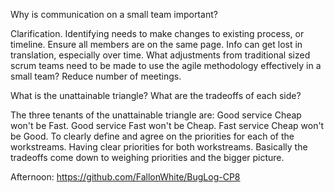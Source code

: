 Why is communication on a small team important?

Clarification. Identifying needs to make changes to existing process, or timeline. Ensure all members are on the same page. Info can get lost in translation, especially over time.
What adjustments from traditional sized scrum teams need to be made to use the agile methodology effectively in a small team?
Reduce number of meetings.

What is the unattainable triangle? What are the tradeoffs of each side?

The three tenants of the unattainable triangle are:
Good service Cheap won't be Fast. Good service Fast won't be Cheap. Fast service Cheap won't be Good.
To clearly define and agree on the priorities for each of the workstreams. Having clear priorities for both workstreams. Basically the tradeoffs come down to weighing priorities and the bigger picture.

Afternoon: https://github.com/FallonWhite/BugLog-CP8